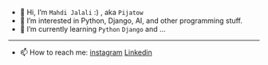 - 👋 Hi, I’m `Mahdi Jalali` :) , aka `Pijatow`
- 👀 I’m interested in Python, Django, AI, and other programming stuff.
- 🌱 I’m currently learning `Python` `Django` and ...

<hr/>

- 📫 How to reach me: 
             [instagram](https://instagram.com/pijatow)
             [Linkedin](https://www.linkedin.com/in/mahdi-jalali-bb37121b1/)
